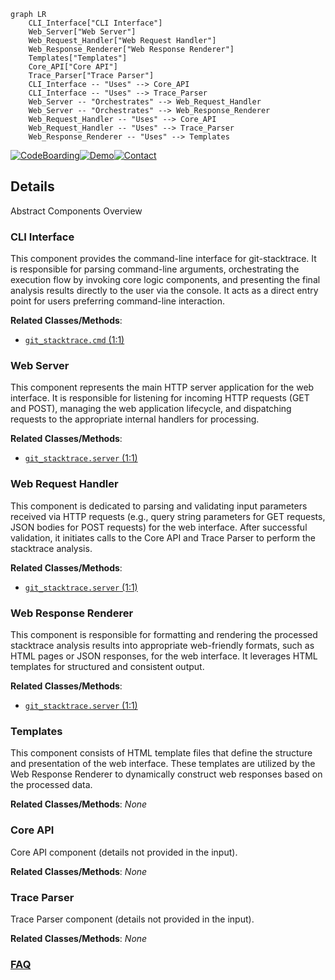 ```mermaid
graph LR
    CLI_Interface["CLI Interface"]
    Web_Server["Web Server"]
    Web_Request_Handler["Web Request Handler"]
    Web_Response_Renderer["Web Response Renderer"]
    Templates["Templates"]
    Core_API["Core API"]
    Trace_Parser["Trace Parser"]
    CLI_Interface -- "Uses" --> Core_API
    CLI_Interface -- "Uses" --> Trace_Parser
    Web_Server -- "Orchestrates" --> Web_Request_Handler
    Web_Server -- "Orchestrates" --> Web_Response_Renderer
    Web_Request_Handler -- "Uses" --> Core_API
    Web_Request_Handler -- "Uses" --> Trace_Parser
    Web_Response_Renderer -- "Uses" --> Templates
```

[![CodeBoarding](https://img.shields.io/badge/Generated%20by-CodeBoarding-9cf?style=flat-square)](https://github.com/CodeBoarding/CodeBoarding)[![Demo](https://img.shields.io/badge/Try%20our-Demo-blue?style=flat-square)](https://www.codeboarding.org/demo)[![Contact](https://img.shields.io/badge/Contact%20us%20-%20contact@codeboarding.org-lightgrey?style=flat-square)](mailto:contact@codeboarding.org)

## Details

Abstract Components Overview

### CLI Interface
This component provides the command-line interface for git-stacktrace. It is responsible for parsing command-line arguments, orchestrating the execution flow by invoking core logic components, and presenting the final analysis results directly to the user via the console. It acts as a direct entry point for users preferring command-line interaction.


**Related Classes/Methods**:

- <a href="https://github.com/pinterest/git-stacktrace/blob/master/git_stacktrace/cmd.py#L1-L1" target="_blank" rel="noopener noreferrer">`git_stacktrace.cmd` (1:1)</a>


### Web Server
This component represents the main HTTP server application for the web interface. It is responsible for listening for incoming HTTP requests (GET and POST), managing the web application lifecycle, and dispatching requests to the appropriate internal handlers for processing.


**Related Classes/Methods**:

- <a href="https://github.com/pinterest/git-stacktrace/blob/master/git_stacktrace/server.py#L1-L1" target="_blank" rel="noopener noreferrer">`git_stacktrace.server` (1:1)</a>


### Web Request Handler
This component is dedicated to parsing and validating input parameters received via HTTP requests (e.g., query string parameters for GET requests, JSON bodies for POST requests) for the web interface. After successful validation, it initiates calls to the Core API and Trace Parser to perform the stacktrace analysis.


**Related Classes/Methods**:

- <a href="https://github.com/pinterest/git-stacktrace/blob/master/git_stacktrace/server.py#L1-L1" target="_blank" rel="noopener noreferrer">`git_stacktrace.server` (1:1)</a>


### Web Response Renderer
This component is responsible for formatting and rendering the processed stacktrace analysis results into appropriate web-friendly formats, such as HTML pages or JSON responses, for the web interface. It leverages HTML templates for structured and consistent output.


**Related Classes/Methods**:

- <a href="https://github.com/pinterest/git-stacktrace/blob/master/git_stacktrace/server.py#L1-L1" target="_blank" rel="noopener noreferrer">`git_stacktrace.server` (1:1)</a>


### Templates
This component consists of HTML template files that define the structure and presentation of the web interface. These templates are utilized by the Web Response Renderer to dynamically construct web responses based on the processed data.


**Related Classes/Methods**: _None_

### Core API
Core API component (details not provided in the input).


**Related Classes/Methods**: _None_

### Trace Parser
Trace Parser component (details not provided in the input).


**Related Classes/Methods**: _None_



### [FAQ](https://github.com/CodeBoarding/GeneratedOnBoardings/tree/main?tab=readme-ov-file#faq)